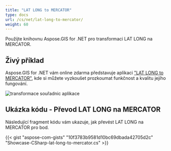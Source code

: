 ```yaml
---
title: "LAT LONG to MERCATOR"
type: docs
url: /cs/net/lat-long-to-mercator/
weight: 60
---
```


Použijte knihovnu Aspose.GIS for .NET pro transformaci LAT LONG na MERCATOR.

## **Živý příklad**

Aspose.GIS for .NET vám online zdarma představuje aplikaci ["LAT LONG to MERCATOR"](https://products.aspose.app/gis/transformation/lat-long-to-mercator), kde si můžete vyzkoušet prozkoumat funkčnost a kvalitu jejího fungování.

![transformace souřadnic aplikace](transform-coordinates.png)

## **Ukázka kódu - Převod LAT LONG na MERCATOR**

Následující fragment kódu vám ukazuje, jak převést LAT LONG na MERCATOR pro bod.

{{< gist "aspose-com-gists" "10f3783b9581d10bc69dbada42705d2c" "Showcase-CSharp-lat-long-to-mercator.cs" >}}
